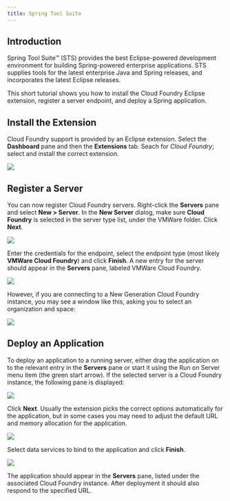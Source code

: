 ```yaml
---
title: Spring Tool Suite
---
```


## <a id='intro'></a>Introduction ##

Spring Tool Suite™ (STS) provides the best Eclipse-powered development environment for building Spring-powered enterprise applications. STS supplies tools for the latest enterprise Java and Spring releases, and incorporates the latest Eclipse releases.

This short tutorial shows you how to install the Cloud Foundry Eclipse extension, register a server endpoint, and deploy a Spring application.

## <a id='installing-the-extension'></a>Install the Extension ##

Cloud Foundry support is provided by an Eclipse extension. Select the **Dashboard** pane and then the **Extensions** tab. Seach for *Cloud Foundry*; select and install the correct extension.

<img src="/images/sts/install_extension.png" />

## <a id='register-a-server'></a>Register a Server ##

You can now register Cloud Foundry servers. Right-click the **Servers** pane and select **New > Server**. In the **New Server** dialog, make sure **Cloud Foundry** is selected in the server type list, under the VMWare folder. Click **Next**.

<img src="/images/sts/new_server.png" />

Enter the credentials for the endpoint, select the endpoint type (most likely **VMWare Cloud Foundry**) and click **Finish**. A new entry for the server should appear in the **Servers** pane, labeled VMWare Cloud Foundry.

<img src="/images/sts/enter_credentials.png" />

However, if you are connecting to a New Generation Cloud Foundry instance, you may see a window like this, asking you to select an organization and space:

<img src="/images/sts/select_org_and_space.png" />

## <a id='deploying-an-application'></a>Deploy an Application ##

To deploy an application to a running server, either drag the application on to the relevant entry in the **Servers** pane or start it using the Run on Server menu item (the green start arrow). If the selected server is a Cloud Foundry instance, the following pane is displayed:

<img src="/images/sts/deploy-1.png" />

Click **Next**. Usually the extension picks the correct options automatically for the application, but in some cases you may need to adjust the default URL and memory allocation for the application.

<img src="/images/sts/deploy-2.png" />

Select data services to bind to the application and click **Finish**.

<img src="/images/sts/deploy-3.png" />

The application should appear in the **Servers** pane, listed under the associated Cloud Foundry instance. After deployment it should also respond to the specified URL.
